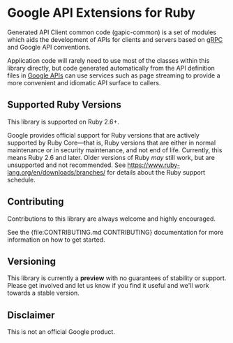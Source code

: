 Google API Extensions for Ruby
================================

Generated API Client common code (gapic-common) is a set of modules which aids
the development of APIs for clients and servers based on [gRPC][] and Google API
conventions.

Application code will rarely need to use most of the classes within this library
directly, but code generated automatically from the API definition files in
[Google APIs][] can use services such as page streaming to provide a more
convenient and idiomatic API surface to callers.

[gRPC]: http://grpc.io
[Google APIs]: https://github.com/googleapis/googleapis/

## Supported Ruby Versions

This library is supported on Ruby 2.6+.

Google provides official support for Ruby versions that are actively supported
by Ruby Core—that is, Ruby versions that are either in normal maintenance or in
security maintenance, and not end of life. Currently, this means Ruby 2.6 and
later. Older versions of Ruby _may_ still work, but are unsupported and not
recommended. See https://www.ruby-lang.org/en/downloads/branches/ for details
about the Ruby support schedule.

## Contributing

Contributions to this library are always welcome and highly encouraged.

See the {file:CONTRIBUTING.md CONTRIBUTING} documentation for more information on how to get started.

## Versioning

This library is currently a **preview** with no guarantees of stability or support. Please get
involved and let us know if you find it useful and we'll work towards a stable version.

## Disclaimer

This is not an official Google product.
